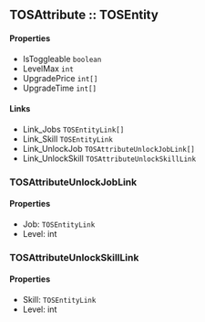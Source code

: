 ## TOSAttribute :: TOSEntity

#### Properties
- IsToggleable `boolean`
- LevelMax `int`
- UpgradePrice `int[]`
- UpgradeTime `int[]`

#### Links
- Link_Jobs `TOSEntityLink[]`
- Link_Skill `TOSEntityLink`
- Link_UnlockJob `TOSAttributeUnlockJobLink[]`
- Link_UnlockSkill `TOSAttributeUnlockSkillLink`

### TOSAttributeUnlockJobLink
#### Properties
- Job: `TOSEntityLink`
- Level: int

### TOSAttributeUnlockSkillLink
#### Properties
- Skill: `TOSEntityLink`
- Level: int
